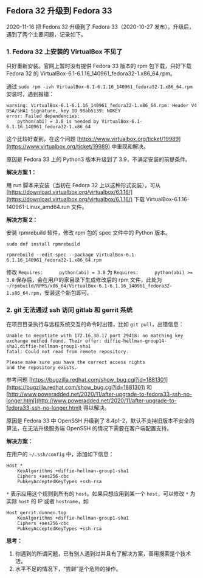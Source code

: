 ## Fedora 32 升级到 Fedora 33

2020-11-16 把 Fedora 32 升级到了 Fedora 33（2020-10-27 发布）。升级后，遇到了两个主要问题，记录如下。

### 1. Fedora 32 上安装的 VirtualBox 不见了

只好重新安装。官网上暂时没有提供 Fedora 33 版本的 rpm 包下载，只好下载 Fedora 32 的 VirtualBox-6.1-6.1.16_140961_fedora32-1.x86_64.rpm。

通过 `sudo rpm -ivh VirtualBox-6.1-6.1.16_140961_fedora32-1.x86_64.rpm` 安装时，遇到报错：

    warning: VirtualBox-6.1-6.1.16_140961_fedora32-1.x86_64.rpm: Header V4 DSA/SHA1 Signature, key ID 98ab5139: NOKEY
    error: Failed dependencies:
    	python(abi) = 3.8 is needed by VirtualBox-6.1-6.1.16_140961_fedora32-1.x86_64

这个比较好查到，在这个问题 [https://www.virtualbox.org/ticket/19989](https://www.virtualbox.org/ticket/19989) 中重现和解决。

原因是 Fedora 33 上的 Python3 版本升级到了 3.9，不满足安装的前提条件。

**解决方案 1：**

用 run 脚本来安装（当初在 Fedora 32 上以这种形式安装），可从 [https://download.virtualbox.org/virtualbox/6.1.16/](https://download.virtualbox.org/virtualbox/6.1.16/) 下载 VirtualBox-6.1.16-140961-Linux_amd64.run 文件。

**解决方案 2：**

安装 rpmrebuild 软件，修改 rpm 包的 spec 文件中的 Python 版本。

`sudo dnf install rpmrebuild`

`rpmrebuild --edit-spec --package VirtualBox-6.1-6.1.16_140961_fedora32-1.x86_64.rpm`

修改 `Requires:      python(abi) = 3.8` 为 `Requires:      python(abi) >= 3.8` 保存后，会在用户的家目录下生成修改后的 rpm 文件，此处为 `~/rpmbuild/RPMS/x86_64/VirtualBox-6.1-6.1.16_140961_fedora32-1.x86_64.rpm`，安装这个新包即可。

### 2. git 无法通过 ssh 访问 gitlab 和 gerrit 系统

在项目目录执行与远程系统交互的命令时出错，比如 `git pull`，出错信息： 

    Unable to negotiate with 172.16.30.17 port 29418: no matching key exchange method found. Their offer: diffie-hellman-group14-sha1,diffie-hellman-group1-sha1
    fatal: Could not read from remote repository.
    
    Please make sure you have the correct access rights
    and the repository exists.

参考问题 [https://bugzilla.redhat.com/show_bug.cgi?id=1881301](https://bugzilla.redhat.com/show_bug.cgi?id=1881301) 和 [http://www.poweradded.net/2020/11/after-upgrade-to-fedora33-ssh-no-longer.html](http://www.poweradded.net/2020/11/after-upgrade-to-fedora33-ssh-no-longer.html) 得以解决。

原因是 Fedora 33 中 OpenSSH 升级到了 8.4p1-2，默认不支持旧版本不安全的算法，在无法升级服务端 OpenSSH 的情况下需要在客户端配置支持。

**解决方案：**

在用户的 `~/.ssh/config` 中，添加如下信息：

    Host *
        KexAlgorithms +diffie-hellman-group1-sha1
        Ciphers +aes256-cbc
        PubkeyAcceptedKeyTypes +ssh-rsa

`*` 表示应用这个规则到所有的 `host`。如果只想应用到某一个 `host`，可以修改 `*` 为实际 `host` 的 IP 或者 `hostname`，如

    Host gerrit.dunnen.top
        KexAlgorithms +diffie-hellman-group1-sha1
        Ciphers +aes256-cbc
        PubkeyAcceptedKeyTypes +ssh-rsa

**思考：**

1. 你遇到的所谓问题，已有别人遇到过并且有了解决方案，善用搜索是个技术活。
2. 水平不足的情况下，“尝鲜”是个危险的操作。
